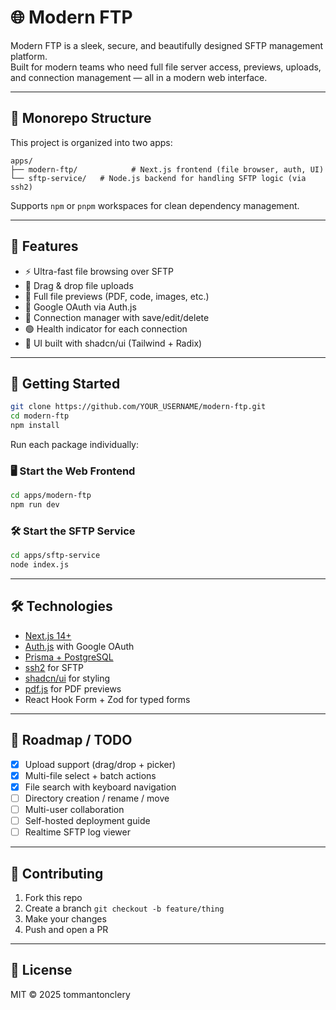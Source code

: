 # 🌐 Modern FTP

Modern FTP is a sleek, secure, and beautifully designed SFTP management platform.  
Built for modern teams who need full file server access, previews, uploads, and connection management — all in a modern web interface.

---

## 🧩 Monorepo Structure

This project is organized into two apps:

```
apps/
├── modern-ftp/            # Next.js frontend (file browser, auth, UI)
└── sftp-service/   # Node.js backend for handling SFTP logic (via ssh2)
```

Supports `npm` or `pnpm` workspaces for clean dependency management.

---

## 🚀 Features

- ⚡️ Ultra-fast file browsing over SFTP
- 📂 Drag & drop file uploads
- 🧾 Full file previews (PDF, code, images, etc.)
- 🔐 Google OAuth via Auth.js
- 🧠 Connection manager with save/edit/delete
- 🟢 Health indicator for each connection
- 🧼 UI built with shadcn/ui (Tailwind + Radix)

---

## 🔧 Getting Started

```bash
git clone https://github.com/YOUR_USERNAME/modern-ftp.git
cd modern-ftp
npm install
```

Run each package individually:

### 🖥 Start the Web Frontend

```bash
cd apps/modern-ftp
npm run dev
```

### 🛠 Start the SFTP Service

```bash
cd apps/sftp-service
node index.js
```

---

## 🛠 Technologies

- [Next.js 14+](https://nextjs.org/)
- [Auth.js](https://authjs.dev/) with Google OAuth
- [Prisma + PostgreSQL](https://www.prisma.io/)
- [ssh2](https://github.com/mscdex/ssh2) for SFTP
- [shadcn/ui](https://ui.shadcn.dev) for styling
- [pdf.js](https://mozilla.github.io/pdf.js/) for PDF previews
- React Hook Form + Zod for typed forms

---

## 🧪 Roadmap / TODO

- [x] Upload support (drag/drop + picker)
- [x] Multi-file select + batch actions
- [x] File search with keyboard navigation
- [ ] Directory creation / rename / move
- [ ] Multi-user collaboration
- [ ] Self-hosted deployment guide
- [ ] Realtime SFTP log viewer

---

## 👥 Contributing

1. Fork this repo
2. Create a branch `git checkout -b feature/thing`
3. Make your changes
4. Push and open a PR

---

## 📝 License

MIT © 2025 tommantonclery
